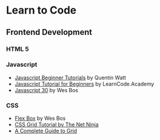 # Learn to Code

## Frontend Development
### HTML 5

### Javascript
* [Javascript Beginner Tutorials](https://www.youtube.com/playlist?list=PL41lfR-6DnOrwYi5d824q9-Y6z3JdSgQa) by Quentin Watt
* [Javascript Tutorial for Beginners](https://www.youtube.com/watch?v=fGdd9qNwQdQ&list=PLoYCgNOIyGACnrXwo5HMCfOH9VT05znGv) by LearnCode.Academy
* [Javascript 30](https://javascript30.com) by Wes Bos

### CSS
* [Flex Box](https://flexbox.io) by Wes Bos
* [CSS Grid Tutorial by The Net Ninja](https://www.youtube.com/watch?v=x7tLPhnA06w&list=PL4cUxeGkcC9itC4TxYMzFCfveyutyPOCY)
* [A Complete Guide to Grid](https://css-tricks.com/snippets/css/complete-guide-grid/)
